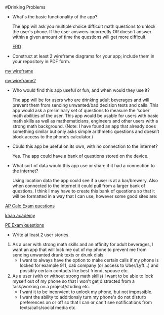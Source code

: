 #Drinking Problems


* What's the basic functionality of the app?

  The app will ask you multiple choice difficult math questions to unlock the user's phone. If the user answers incorrectly OR doesn't answer within a given amount of time the questions will get more difficult.
  
  [ERD](ERD.pdf)

* Construct at least 2 wireframe diagrams for your app; include them in your repository in PDF form.

[my wireframe](AndroidProject.pdf) 

[my wireframe2](AndroidProject2.pdf)

* Who would find this app useful or fun, and when would they use it?

  The app will be for users who are drinking adult beverages and will prevent them from sending unwanted/bad decision texts and calls. This app would ask a preliminary set of questions to measure the ‘sober’ math abilities of the user. This app would be usable for users with basic math skills as well as mathematicians, engineers and other users with a strong math background. (Note: I have found an app that already does something similar but only asks simple arithmetic questions and doesn’t block access to the phone’s calculator.)

* Could this app be useful on its own, with no connection to the internet?

  Yes. The app could have a bank of questions stored on the device.

* What sort of data would this app use or share if it had a connection to the internet? 

  Using location data the app could see if a user is at a bar/brewery. Also when connected to the internet it could pull from a larger bank of questions.
I think I may have to create this bank of questions so that it will be formatted in a way that I can use, however some good sites are:

[AP Calc Exam questions](https://apstudent.collegeboard.org/apcourse/ap-calculus-ab/exam-practice)

[khan academy](https://www.khanacademy.org/math/calculus-all-old/ap-calc-topic)

[PE Exam questions](http://www.peexamquestions.com/fe-exam-problems-1/)

* Write at least 2 user stories.

1. As a user with strong math skills and an affinity for adult beverages, I want an app that will lock me out of my phone to prevent me from sending unwanted drunk texts or drunk dials.
   - I want to always have the option to make certain calls if my phone is locked for example 911, cab company (or access to Uber/Lyft...) and possibly certain contacts like best friend, spouse etc.
2. As a user (with or without strong math skills) I want to be able to lock myself out of my phone so that I won't get distracted from a task/working on a project/studing etc. 
   - I want it to be inconvient to unlock my phone, but not impossible.
   - I want the ability to additionaly turn my phone's do not disturb preferences on or off so that I can or can't see notifications from texts/calls/social media etc.

